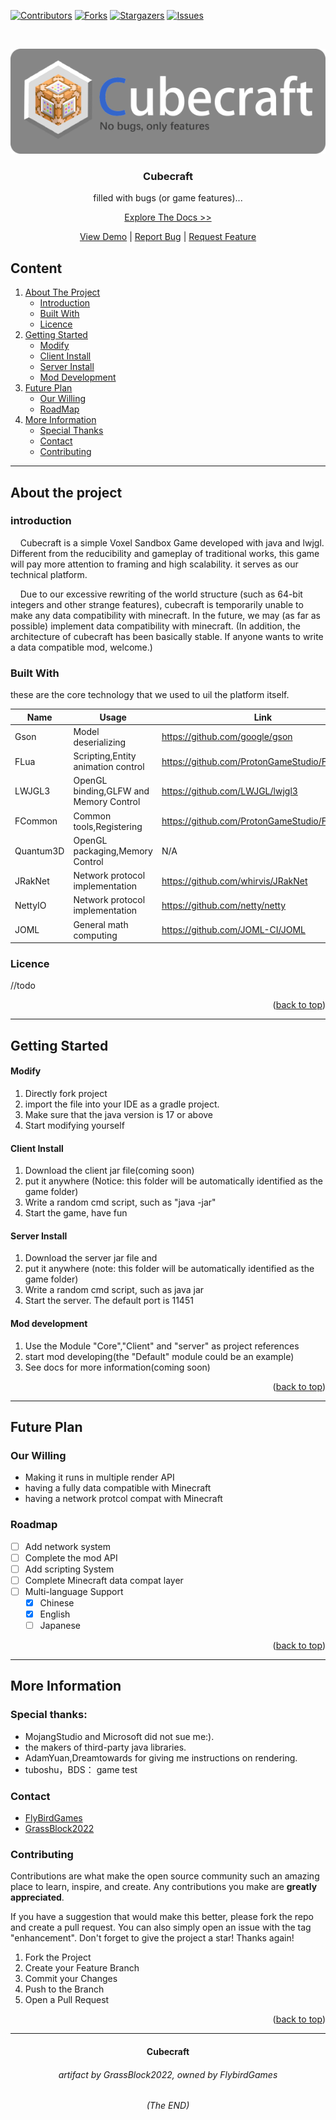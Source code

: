[![Contributors][contributors-shield]][contributors-url]
[![Forks][forks-shield]][forks-url]
[![Stargazers][stars-shield]][stars-url]
[![Issues][issues-shield]][issues-url]

<!-- fill links here -->
[repo-url]: https://github.com/FlybirdGameStudio/Cubecraft/
[issues-url]: https://github.com/FlybirdGameStudio/Cubecraft/issues
[stars-url]: https://github.com/FlybirdGameStudio/Cubecraft/stargazers
[forks-url]: https://github.com/FlybirdGameStudio/Cubecraft/network/members
[contributors-url]: https://github.com/FlybirdGameStudio/Cubecraft/graphs/contributors

[doc-url]: https://example.org
[logo-url]: logo.png
[demo-url]: https://example.org

[org-website]: https://flybird.ink
[org-github]: https://github.com/FlybirdGameStudio/

[contributors-shield]: https://img.shields.io/github/contributors/FlybirdGameStudio/Cubecraft.svg?style=for-the-badge
[forks-shield]: https://img.shields.io/github/forks/FlybirdGameStudio/Cubecraft.svg?style=for-the-badge
[stars-shield]: https://img.shields.io/github/stars/FlybirdGameStudio/Cubecraft.svg?style=for-the-badge
[issues-shield]: https://img.shields.io/github/issues/FlybirdGameStudio/Cubecraft.svg?style=for-the-badge



<br/>
<div align="center" id="readme-top">


![logo][logo-url]

<h3 align="center">Cubecraft</h3>
<p align="center">filled with bugs (or game features)...

[Explore The Docs >>][doc-url]

[View Demo][demo-url] | [Report Bug][issues-url] | [Request Feature][issues-url]

</div>

## Content

<ol>
    <li>
        <a href="#about-the-project">About The Project</a>
        <ul>
            <li><a href="#introduction">Introduction</a></li>
            <li><a href="#built-with">Built With</a></li>
            <li><a href="#licence">Licence</a></li>
        </ul>
    </li>
    <li>
        <a href="#getting-started">Getting Started</a>
        <ul>
            <li><a href="#modify">Modify</a></li>
            <li><a href="#client-install">Client Install</a></li>
            <li><a href="#server-install">Server Install</a></li>
            <li><a href="#mod-dev">Mod Development</a></li>
        </ul>
    </li>
    <li><a href="#future-plan">Future Plan</a>
        <ul>
            <li><a href="#our-willing">Our Willing</a></li>
            <li><a href="#roadmap">RoadMap</a></li>
        </ul>
    </li>
    <li><a href="#future-plan">More Information</a>
        <ul>
            <li><a href="#special-thanks">Special Thanks</a></li>
            <li><a href="#contact">Contact</a></li>
            <li><a href="#contributing">Contributing</a></li>
        </ul>
    </li>
</ol>

<div id="about-the-project"></div>

<hr>


## About the project

<div id="introduction"></div>

### introduction

&nbsp;&nbsp;&nbsp;
Cubecraft is a simple Voxel Sandbox Game developed with java and lwjgl.
Different from the reducibility and gameplay of traditional works,
this game will pay more attention to framing and high scalability.
it serves as our technical platform.

&nbsp;&nbsp;&nbsp;
Due to our excessive rewriting of the world structure (such as 64-bit integers and other strange features),
cubecraft is temporarily unable to make any data compatibility with minecraft.
In the future, we may (as far as possible) implement data compatibility with minecraft.
(In addition, the architecture of cubecraft has been basically stable.
If anyone wants to write a data compatible mod, welcome.)

<div id="built-with"></div>

### Built With

these are the core technology that we used to uil the platform itself.

| Name        | Usage                                  | Link                                        |
|-------------|----------------------------------------|---------------------------------------------|
| Gson        | Model deserializing                    | https://github.com/google/gson              |
| FLua        | Scripting,Entity animation control     | https://github.com/ProtonGameStudio/FLua    |
| LWJGL3      | OpenGL binding,GLFW and Memory Control | https://github.com/LWJGL/lwjgl3             |
| FCommon     | Common tools,Registering               | https://github.com/ProtonGameStudio/FCommon |
| Quantum3D   | OpenGL packaging,Memory Control        | N/A                                         |
| JRakNet     | Network protocol implementation        | https://github.com/whirvis/JRakNet          |
| NettyIO     | Network protocol implementation        | https://github.com/netty/netty              |
| JOML        | General math computing                 | https://github.com/JOML-CI/JOML             |

<div id="licence"></div>

### Licence

//todo

<p align="right">(<a href="#readme-top">back to top</a>)</p>

<hr/>

<div id="getting-started"></div>

## Getting Started

<div id="modify"></div>

#### Modify

1. Directly fork project
2. import the file into your IDE as a gradle project.
3. Make sure that the java version is 17 or above
4. Start modifying yourself

<div id="client-install"></div>

#### Client Install

1. Download the client jar file(coming soon)
2. put it anywhere (Notice: this folder will be automatically identified as the game
   folder)
3. Write a random cmd script, such as "java -jar"
4. Start the game, have fun

<div id="server-install"></div>

#### Server Install

1. Download the server jar file and
2. put it anywhere (note: this folder will be automatically identified as the game
   folder)
3. Write a random cmd script, such as java jar
4. Start the server. The default port is 11451

<div id="mod-dev"></div>

#### Mod development

1. Use the Module "Core","Client" and "server" as project references
2. start mod developing(the "Default" module could be an example)
3. See docs for more information(coming soon)

<p align="right">(<a href="#readme-top">back to top</a>)</p>

<hr/>

<div id="future plan"></div>

## Future Plan

<div id="our-willing"></div>

### Our Willing

- Making it runs in multiple render API
- having a fully data compatible with Minecraft
- having a network protcol compat with Minecraft

<div id="roadmap"></div>

### Roadmap

- [ ] Add network system
- [ ] Complete the mod API
- [ ] Add scripting System
- [ ] Complete Minecraft data compat layer
- [ ] Multi-language Support
    - [x] Chinese
    - [x] English
    - [ ] Japanese

<p align="right">(<a href="#readme-top">back to top</a>)</p>

<hr/>

<div id="more-info"></div>


## More Information

<div id="special-thanks"></div>

### Special thanks:
- MojangStudio and Microsoft did not sue me:).
- the makers of third-party java libraries.
- AdamYuan,Dreamtowards for giving me instructions on rendering.
- tuboshu，BDS： game test

<div id="contact"></div>

### Contact
- [FlyBirdGames](https://github.com/FlybirdGameStudio)
- [GrassBlock2022](https://github.com/Grass-Block)

<div id="contributing"></div>

### Contributing

Contributions are what make the open source community such an amazing place to learn, inspire, and create. Any
contributions you make are **greatly appreciated**.

If you have a suggestion that would make this better, please fork the repo and create a pull request. You can also
simply open an issue with the tag "enhancement".
Don't forget to give the project a star! Thanks again!

1. Fork the Project
2. Create your Feature Branch
3. Commit your Changes
4. Push to the Branch
5. Open a Pull Request

<p align="right">(<a href="#readme-top">back to top</a>)</p>

<hr>

<h4 align="center">Cubecraft</h4>
<h6 align="center">artifact by GrassBlock2022, owned by FlybirdGames</h6>

<h6 align="center">(The END)</h6>